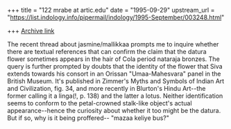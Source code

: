 +++
title = "122 mrabe at artic.edu"
date = "1995-09-29"
upstream_url = "https://list.indology.info/pipermail/indology/1995-September/003248.html"

+++
[Archive link](https://list.indology.info/pipermail/indology/1995-September/003248.html)

The recent thread about jasmine/mallikkaa prompts me to inquire whether
there are textual references that can confirm the claim that the datura
flower sometimes appears in the hair of Cola period nataraja bronzes.  The
query is further prompted by doubts that the identity of the flower that
Siva extends towards his consort in an Orissan "Umaa-Mahesvara" panel in
the British Museum.  It's published in Zimmer's Myths and Symbols of Indian
Art and Civilization, fig. 34, and more recently in Blurton's Hindu
Art--the former calling it a linga(!, p. 138) and the latter a lotus.
Neither identification seems to conform to the petal-crowned stalk-like
object's actual appearance--hence the curiosity about whether it too might
be the datura.  But if so, why is it being proffered--
"mazaa keliye bus?"







